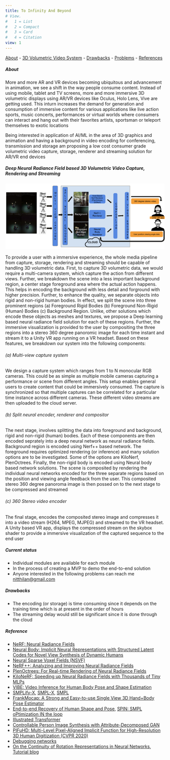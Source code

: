 ```yaml
---
title: To Infinity And Beyond
# View.
#   1 = List
#   2 = Compact
#   3 = Card
#   4 = Citation
view: 1
---
```


[About](#about) - [3D Volumetric Video System](#Deep-Neural-Radiance-Field-based-3D-Volumetric-Video-Capture-Rendering-and-Streaming) - [Drawbacks](#drawbacks) - [Problems](#problems-working-on) - [References](#references) 

##### About
More and more AR and VR devices becoming ubiquitous and advancement in animation, we see a shift in the way people consume content. Instead of using mobile, tablet and TV screens, more and more immersive 3D volumetric displays using AR/VR devices like Oculus, Holo Lens, Vive are getting used. This inturn increases the demand for generation and consumption of immersive content for various applications like live action sports, music concerts, performances or virtual worlds where consumers can interact and hang out with their favorites artists, sportsman or teleport themselves to exotic locations

Being interested in application of AI/ML in the area of 3D graphics and animation and having a background in video encoding for conferencing, transmission and storage am proposing a low cost consumer grade volumetric video capture, storage, renderer and streaming solution for AR/VR end devices


##### Deep Neural Radiance Field based 3D Volumetric Video Capture, Rendering and Streaming

![screen reader text](volumetric_video.png "Neural Body")


To provide a user with a immersive experience, the whole media pipeline from capture, storage, rendering and streaming should be capable of handling 3D volumetric data. First, to capture 3D volumetric data, we would require a multi-camera system, which capture the action from different views. Further, we breakdown the scene into a less important background region, a center stage foreground area where the actual action happens. This helps in encoding the background with less detail and forground with higher precision. Further, to enhance the quality, we separate objects into rigid and non-rigid human bodies. In effect, we split the scene into three prominent regions (a) Foreground Rigid Bodies (b) Foreground Non-Rigid (Human) Bodies (c) Background Region. Unlike, other solutions which encode these objects as meshes and textures, we propose a Deep learning based neural radiance field solution for each of these regions. Further, the immersive visualization is provided to the user by compositing the three regions into a stereo 360 degree panoromic image for each time instant and stream it to a Unity VR app running on a VR headset. Based on these features, we breakdown our system into the following components:

###### (a) Multi-view capture system

We design a capture system which ranges from 1 to N monocular RGB cameras. This could be as simple as multiple mobile cameras capturing a performance or scene from different angles. This setup enables general users to create content that could be immersively consumed. The capture is synchronized so that multiple captures can be correlated for a particular time instance across different cameras. These different video streams are then uploaded to the cloud server.

###### (b) Split neural encoder, renderer and compositor

The next stage, involves splitting the data into foreground and background, rigid and non-rigid (human) bodies. Each of these components are then encoded seprately into a deep neural network as neural radiance fields. Background region is encoded using Nerf++ based network. The foreground requires optimized rendering (or inference) and many solution options are to be investigated. Some of the options are KiloNerf, PlenOctrees. Finally, the non-rigid body is encoded using Neural body based network solutions. The scene is composited by rendering the individual neural networks encoded for the three separate regions based on the position and viewing angle feedback from the user. This composited stereo 360 degree panoroma image is then possed on to the next stage to be compressed and streamed


###### (c) 360 Stereo video encoder 

The final stage, encodes the composited stereo image and compresses it into a video stream (H264, MPEG, MJPEG) and streamed to the VR headset. A Unity based VR app, displays the compressed stream on the skybox shader to provide a immersive visualization of the captured sequence to the end user


##### Current status

- Individual modules are available for each module
- In the process of creating a MVP to demo the end-to-end solution
- Anyone interested in the following problems can reach me nitthilan@gmail.com

##### Drawbacks

- The encoding (or storage) is time consuming since it depends on the training time which is at present in the order of hours
- The streaming delay would still be significant since it is done through the cloud


##### Reference
- [NeRF: Neural Radiance Fields](https://github.com/bmild/nerf)
- [Neural Body: Implicit Neural Representations with Structured Latent Codes for Novel View Synthesis of Dynamic Humans](https://github.com/zju3dv/neuralbody)
- [Neural Sparse Voxel Fields (NSVF)](https://github.com/facebookresearch/NSVF)
- [NeRF++: Analyzing and Improving Neural Radiance Fields](https://github.com/Kai-46/nerfplusplus)
- [PlenOctrees: For Real-time Rendering of Neural Radiance Fields](https://alexyu.net/plenoctrees/)
- [KiloNeRF: Speeding up Neural Radiance Fields with Thousands of Tiny MLPs](https://github.com/creiser/kilonerf)
- [VIBE: Video Inference for Human Body Pose and Shape Estimation](https://github.com/mkocabas/VIBE)
- [SMPLify-X](https://github.com/vchoutas/smplify-x), [SMPL-X](https://smpl-x.is.tue.mpg.de/), [SMPL](https://smpl.is.tue.mpg.de/)
- [FrankMocap: A Strong and Easy-to-use Single View 3D Hand+Body Pose Estimator](https://github.com/facebookresearch/frankmocap)
- [End-to-end Recovery of Human Shape and Pose](https://github.com/akanazawa/hmr), [SPIN: SMPL oPtimization IN the loop](https://github.com/nkolot/SPIN)
- [Illustrated Transformer](https://jalammar.github.io/illustrated-transformer/)
- [Controllable Person Image Synthesis with Attribute-Decomposed GAN](https://github.com/menyifang/ADGAN)
- [PIFuHD: Multi-Level Pixel-Aligned Implicit Function for High-Resolution 3D Human Digitization (CVPR 2020)](https://github.com/facebookresearch/pifuhd)
- [Debugging networks](https://jonathan-hui.medium.com/debug-a-deep-learning-network-part-5-1123c20f960d)
-  [On the Continuity of Rotation Representations in Neural Networks](https://arxiv.org/pdf/1812.07035.pdf), [Tutorial blog](https://towardsdatascience.com/better-rotation-representations-for-accurate-pose-estimation-e890a7e1317f)

